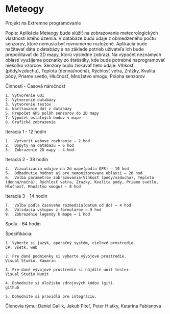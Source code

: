 # Meteogy
Projekt na Extremne programovanie

Popis:
Aplikácia Meteogy bude slúžiť na zobrazovanie meteorologických vlastností istého územia. V databáze budú údaje z obmedzeného počtu senzorov,
ktoré nemusia byť rovnomerne rozložené. Aplikácia bude načítavať dáta z databázy a na základe potrieb užívateľa ich bude prepočítavať
do 2D mapy, ktorú výsledne zobrazí. Na výpočet neznámych oblastí využijeme poznatky zo štatistiky, kde bude potrebné naprogramovať niekoľko vzorcov.
Senzory budú získavať tieto údaje:
	Vlhkosť (pôdy/vzduchu),
	Teplota (denná/nočná),
	Rýchlosť vetra,
	Zrážky,
	Kvalita pôdy,
	Priame svetlo,
	Hlučnosť,
	Množstvo smogu,
	Poloha senzorov

	
Činnosti - Časová náročnosť

	1. Vytvorenie GUI
	2. Vytvorenie databázy
	3. Vytvorenie testov
	4. Načítavanie dát z databázy
	5. Prepočet GPS polôh senzorov do 2D mapy
	7. Výpočet ostatných bodov v mape
	8. Grafické zobrazenie


Iteracia 1 - 12 hodin


	1.	Vytvorit webove rozhranie – 2 hod
	2.	Dopyty na databazu – 6 hod
	3.	Zobrazenie 2D mapy – 4 hod


Iteracia 2 - 38 hodin


	4.	Vizualizacia udajov na 2d mape(podla GPS) – 10 hod
	5.	Odhadnutie hodnot aj pre nemonitorovane oblasti – 20 hod
	6.	Volba parametrov zobrazovania(Vlhkosť (pôdy/vzduchu), Teplota (denná/nočná), Rýchlosť vetra, Zrazky, Kvalita pody, Priame svetlo, Hlučnosť, Množstvo smogu) – 8 hod


Iteracia 3 - 14 hodin


	7.	Voľba podla časoveho rozmedzia(datum od do) – 4 hod
	8.	Validacia vstupov z formularov – 9 hod
	9.	Zobrazenie legendy k mape – 1 hod


Spolu - 64 hodin


Špecifikácia:

	1. Vyberte si jazyk, operačný systém, cieľové prostredie.
	C#, všetk, web
	
	2. Pre dané podmienky si vyberte vývojové prostredie.
	Visual Studio, Xamarin
	
	3. Pre dané vývojové prostredie si nájdite unit tester.
	Visual Studio Nunit
	
	4. Dohodnite si úložisko zdrojových kódov (git).
	github
	
	5. Dohodnite si pravidlá pre integráciu.

Členovia týmu:
Daniel Gallik, Jakub Piteľ, Peter Hlatky, Katarína Fabianová
